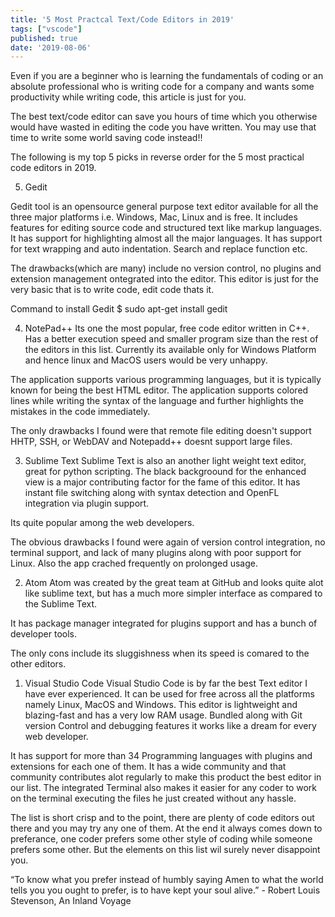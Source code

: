 ```yaml
---
title: '5 Most Practcal Text/Code Editors in 2019'
tags: ["vscode"]
published: true
date: '2019-08-06'
---
```

Even if you are a beginner who is learning the fundamentals of coding or an absolute professional who is writing code for a company and wants some productivity while writing code, this article is just for you.

The best text/code editor can save you hours of time which you otherwise would have wasted in editing the code you have written. You may use that time to write some world saving code instead!!

The following is my top 5 picks in reverse order for the 5 most practical code editors in 2019.

5) Gedit

Gedit tool is an opensource general purpose text editor available for all the three major platforms i.e. Windows, Mac, Linux and is free. It includes features for editing source code and structured text like markup languages. It has support for highlighting almost all the major languages. It has support for text wrapping and auto indentation. Search and replace function etc.

The drawbacks(which are many) include no version control, no plugins and extension management ontegrated into the editor. This editor is just for the very basic that is to write code, edit code thats it.

Command to install Gedit
$ sudo apt-get install gedit

4) NotePad++
Its one the most popular, free code editor written in C++. Has a better execution speed and smaller program size than the rest of the editors in this list. Currently its available only for Windows Platform and hence linux and MacOS users would be very unhappy.

The application supports various programming languages, but it is typically known for being the best HTML editor. The application supports colored lines while writing the syntax of the language and further highlights the mistakes in the code immediately.

The only drawbacks I found were that remote file editing doesn't support HHTP, SSH, or WebDAV and Notepadd++ doesnt support large files.

3) Sublime Text
Sublime Text is also an another light weight text editor, great for python scripting. The black backgroound for the enhanced view is a major contributing factor for the fame of this editor. 
It has instant file switching along with syntax detection and OpenFL integration via plugin support.

Its quite popular among the web developers.

The obvious drawbacks I found were again of version control integration, no terminal support, and lack of many plugins along with poor support for Linux. Also the app crached frequently on prolonged usage.

2) Atom
Atom was created by the great team at GitHub and looks quite alot like sublime text, but has a much more simpler interface as compared to the Sublime Text.

It has package manager integrated for plugins support and has a bunch of developer tools.

The only cons include its sluggishness when its speed is comared to the other editors.

1) Visual Studio Code
Visual Studio Code is by far the best Text editor I have ever experienced. It can be used for free across all the platforms namely Linux, MacOS and Windows. This editor is lightweight and blazing-fast and has a very low RAM usage.
Bundled along with Git version Control and debugging features it works like a dream for every web developer.

It has support for more than 34 Programming languages with plugins and extensions for each one of them. It has a wide community and that community contributes alot regularly to make this product the best editor in our list. The integrated Terminal also makes it easier for any coder to work on the terminal executing the files he just created without any hassle.

The list is short crisp and to the point, there are plenty of code editors out there and you may try any one of them. At the end it always comes down to preferance, one coder prefers some other style of coding while someone prefers some other. But the elements on this list wil surely never disappoint you.

“To know what you prefer instead of humbly saying Amen to what the world tells you you ought to prefer, is to have kept your soul alive.” - Robert Louis Stevenson, An Inland Voyage 